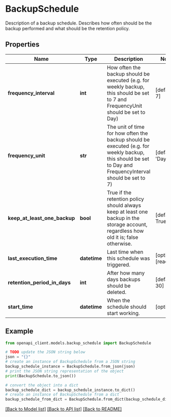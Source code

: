 # BackupSchedule

Description of a backup schedule. Describes how often should be the backup performed and what should be the retention policy.

## Properties

Name | Type | Description | Notes
------------ | ------------- | ------------- | -------------
**frequency_interval** | **int** | How often the backup should be executed (e.g. for weekly backup, this should be set to 7 and FrequencyUnit should be set to Day) | [default to 7]
**frequency_unit** | **str** | The unit of time for how often the backup should be executed (e.g. for weekly backup, this should be set to Day and FrequencyInterval should be set to 7) | [default to 'Day']
**keep_at_least_one_backup** | **bool** | True if the retention policy should always keep at least one backup in the storage account, regardless how old it is; false otherwise. | [default to True]
**last_execution_time** | **datetime** | Last time when this schedule was triggered. | [optional] [readonly] 
**retention_period_in_days** | **int** | After how many days backups should be deleted. | [default to 30]
**start_time** | **datetime** | When the schedule should start working. | [optional] 

## Example

```python
from openapi_client.models.backup_schedule import BackupSchedule

# TODO update the JSON string below
json = "{}"
# create an instance of BackupSchedule from a JSON string
backup_schedule_instance = BackupSchedule.from_json(json)
# print the JSON string representation of the object
print(BackupSchedule.to_json())

# convert the object into a dict
backup_schedule_dict = backup_schedule_instance.to_dict()
# create an instance of BackupSchedule from a dict
backup_schedule_from_dict = BackupSchedule.from_dict(backup_schedule_dict)
```
[[Back to Model list]](../README.md#documentation-for-models) [[Back to API list]](../README.md#documentation-for-api-endpoints) [[Back to README]](../README.md)


